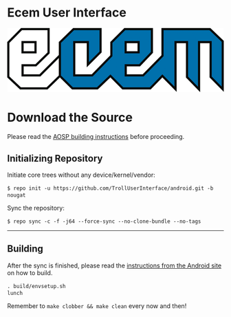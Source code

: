 Ecem User Interface
===============

![EcemUI](https://github.com/TrollUserInterface/android/blob/nougat/VD3Vbj.png)

Download the Source
===================

Please read the [AOSP building instructions](http://source.android.com/source/index.html) before proceeding.

Initializing Repository
-----------------------

Initiate core trees without any device/kernel/vendor:

    $ repo init -u https://github.com/TrollUserInterface/android.git -b nougat

Sync the repository:

    $ repo sync -c -f -j64 --force-sync --no-clone-bundle --no-tags

***

Building
--------

After the sync is finished, please read the [instructions from the Android site](http://s.android.com/source/building.html) on how to build.

    . build/envsetup.sh
    lunch

Remember to `make clobber && make clean` every now and then!

